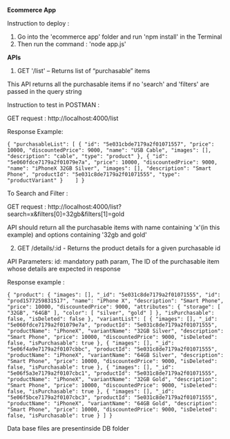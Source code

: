 
**Ecommerce App** 

Instruction to deploy : 
1. Go into the 'ecommerce app' folder and run 'npm install' in the Terminal
2. Then run the command : 'node app.js'

**APIs**

1. GET '/list' – Returns list of “purchasable” items
  
This API returns all the purchasable items if no 'search' and 'filters' are passed in the query string

Instruction to test in POSTMAN : 

GET request : http://localhost:4000/list 

Response Example:

`{
     "purchasableList": [
         {
             "id": "5e031cbde7179a2f01071557",
             "price": 10000,
             "discountedPrice": 9000,
             "name": "USB Cable",
             "images": [],
             "description": "cable",
             "type": "product"
         },
         {
             "id": "5e060fdce7179a2f01079e7a",
             "price": 10000,
             "discountedPrice": 9000,
             "name": "iPhoneX 32GB Silver",
             "images": [],
             "description": "Smart Phone",
             "productId": "5e031c8de7179a2f01071555",
             "type": "productVariant"
         }   
     ]
 }`
 
 To Search and Filter :
 
 GET request : http://localhost:4000/list?search=x&filters[0]=32gb&filters[1]=gold
 
 API should return all the purchasable items with name containing 'x'(in this example) and options containing '32gb and gold'
 
 
 
 2. GET /details/:id - Returns the product details for a given purchasable id

 API Parameters:
 id: mandatory path param, The ID of the purchasable item whose details are expected in response
 
 Response example : 
 
 `{
      "product": {
          "images": [],
          "_id": "5e031c8de7179a2f01071555",
          "id": "prod1577259831517",
          "name": "iPhone X",
          "description": "Smart Phone",
          "price": 10000,
          "discountedPrice": 9000,
          "attributes": {
              "storage": [
                  "32GB",
                  "64GB"
              ],
              "color": [
                  "silver",
                  "gold"
              ]
          },
          "isPurchasable": false,
          "isDeleted": false
      },
      "variantList": [
          {
              "images": [],
              "_id": "5e060fdce7179a2f01079e7a",
              "productId": "5e031c8de7179a2f01071555",
              "productName": "iPhoneX",
              "variantName": "32GB Silver",
              "description": "Smart Phone",
              "price": 10000,
              "discountedPrice": 9000,
              "isDeleted": false,
              "isPurchasable": true
          },
          {
              "images": [],
              "_id": "5e06f4a9e7179a2f0107cbbc",
              "productId": "5e031c8de7179a2f01071555",
              "productName": "iPhoneX",
              "variantName": "64GB Silver",
              "description": "Smart Phone",
              "price": 10000,
              "discountedPrice": 9000,
              "isDeleted": false,
              "isPurchasable": true
          },
          {
              "images": [],
              "_id": "5e06f5a3e7179a2f0107cbc1",
              "productId": "5e031c8de7179a2f01071555",
              "productName": "iPhoneX",
              "variantName": "32GB Gold",
              "description": "Smart Phone",
              "price": 10000,
              "discountedPrice": 9000,
              "isDeleted": false,
              "isPurchasable": true
          },
          {
              "images": [],
              "_id": "5e06f5bce7179a2f0107cbc3",
              "productId": "5e031c8de7179a2f01071555",
              "productName": "iPhoneX",
              "variantName": "64GB Gold",
              "description": "Smart Phone",
              "price": 10000,
              "discountedPrice": 9000,
              "isDeleted": false,
              "isPurchasable": true
          }
      ]
  }`

 Data base files are presentinside DB folder